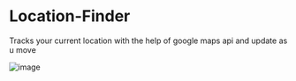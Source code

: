 # Location-Finder
Tracks your current location with the help of google maps api and update as u move 

![image](https://user-images.githubusercontent.com/66934832/133604040-40202dba-287d-4b66-84b7-c928526fddb5.png)
